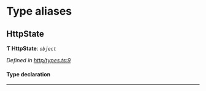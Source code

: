 

# Type aliases

<a id="httpstate"></a>

##  HttpState

**Ƭ HttpState**: *`object`*

*Defined in [http/types.ts:9](https://github.com/polkadot-js/api/blob/0b9484f/packages/rpc-provider/src/http/types.ts#L9)*

#### Type declaration

___

